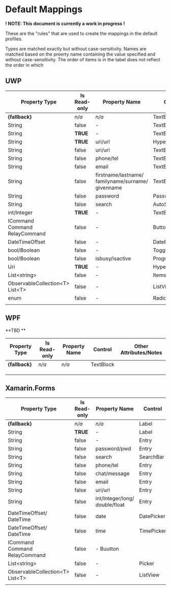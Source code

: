 # Default Mappings

**! NOTE: This document is currently a work in progress !**

These are the "rules" that are used to create the mappings in the default profiles.

Types are matched exactly but without case-sensitivity.
Names are matched based on the proerty name containing the value specified and without case-sensitivity.
The order of items is in the tabel does not reflect the order in which 

## UWP

| Property Type  | Is Read-only | Property Name | Control          | Other Attributes/Notes           |
|----------------|--------------|---------------|------------------|----------------------------------|
| **{fallback}** | _n/a_        | _n/a_         | TextBlock        |                                  |
| String         | false        | -             | TextBox          |                                  |
| String         | **TRUE**     | -             | TextBlock        |                                  |
| String         | **TRUE**     | uri/url       | HyperlinkButton  |                                  |
| String         | false        | uri/url       | TextBox          | InputScope="Url"                 |
| String         | false        | phone/tel     | TextBox          | InputScope="TelephoneNumber"     |
| String         | false        | email         | TextBox          | InputScope="EmailNameOrAddress"  |
| String         | false        | firstname/lastname/<br />familyname/surname/<br />givenname | TextBox | InputScope="PersonalFullName" |
| String         | false        | password      | PasswordBox      |                                  |
| String         | false        | search        | AutoSuggestBox   |                                  |
| int/Integer    | **TRUE**     | -             | TextBlock        |                                  |
| ICommand<br />Command<br />RelayCommand | false | - | Button     |                                  |
| DateTimeOffset | false        | -             | DatePicker       |                                  |
| bool/Boolean   | false        | -             | ToggleSwitch     |                                  |
| bool/Boolean   | false        | isbusy/isactive | ProgressRing   |                                  |
| Uri            | **TRUE**     | -             | HyperlinkButton  |                                  |
| List&lt;string&gt; | false    | -             | ItemsControl     |                                  |
| ObservableCollection&lt;T&gt;<br />List&lt;T&gt; | false | -  | ListView |                          |
| enum           | false       | -              | RadioButton [*](https://github.com/Microsoft/Rapid-XAML-Toolkit/issues/58) |   |
|                |             |                |                  |                                  |

## WPF

**TBD **

| Property Type  | Is Read-only | Property Name | Control          | Other Attributes/Notes           |
|----------------|--------------|---------------|------------------|----------------------------------|
| **{fallback}** | _n/a_        | _n/a_         | TextBlock        |                                  |
|                |              |               |                  |                                  |
|                |              |               |                  |                                  |
|                |              |               |                  |                                  |

## Xamarin.Forms

| Property Type  | Is Read-only | Property Name | Control          | Other Attributes/Notes           |
|----------------|--------------|---------------|------------------|----------------------------------|
| **{fallback}** | _n/a_        | _n/a_         | Label            |                                  |
| String         | **TRUE**     | -             | Label            |                                  |
| String         | false        | -             | Entry            |                                  |
| String         | false        | password/pwd  | Entry            | IsPassword="True"                |
| String         | false        | search        | SearchBar        | Placeholder="Search"             |
| String         | false        | phone/tel     | Entry            | Keyboard="Telephone"             |
| String         | false        | chat/message  | Entry            | Keyboard="Chat"                  |
| String         | false        | email         | Entry            | Keyboard="Email"                 |
| String         | false        | uri/url       | Entry            | Keyboard="Url"                   |
| String         | false        | int/Integer/long/<br />double/float | Entry | Keyboard="Numeric"    |
| DateTimeOffset/<br />DateTime | false | date  | DatePicker       |                                  |
| DateTimeOffset/<br />DateTime | false | time  | TimePicker       |                                  |
| ICommand<br />Command<br />RelayCommand | false | - Buutton      |                                  |
| List&lt;string&gt; | false    | -             | Picker           |                                  |
| ObservableCollection&lt;T&gt;<br />List&lt;T&gt; | false | -  | ListView |                          |
|                |              |               |                  |                                  |
